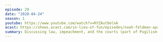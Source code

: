 ```yaml
---
episode: 29
date: "2020-04-24"
season: 1
youtube: https://www.youtube.com/watch?v=RYZAut8elnA
acast: https://shows.acast.com/in-lieu-of-fun/episodes/noah-feldman-april-24-2020
summary: Discussing law, impeachment, and the courts (part of Pugilism Week)
---
```

